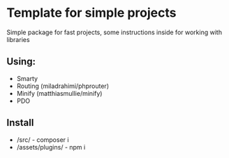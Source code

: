 # Template for simple projects

Simple package for fast projects, some instructions inside for working with libraries

## Using:

 - Smarty
 - Routing (miladrahimi/phprouter)
 - Minify (matthiasmullie/minify)
 - PDO

## Install

 - /src/ - composer i
 - /assets/plugins/ - npm i